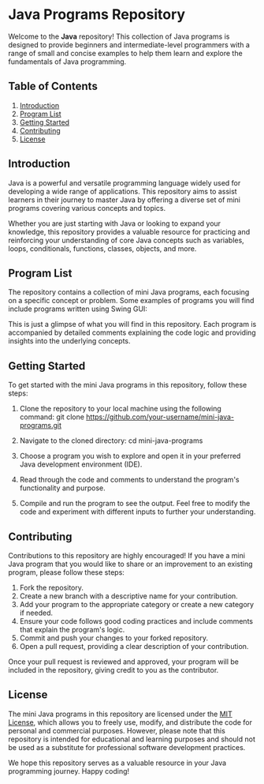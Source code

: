 # Java Programs Repository

Welcome to the **Java** repository! This collection of Java programs is designed to provide beginners and intermediate-level programmers with a range of small and concise examples to help them learn and explore the fundamentals of Java programming.

## Table of Contents

1. [Introduction](#introduction)
2. [Program List](#program-list)
3. [Getting Started](#getting-started)
4. [Contributing](#contributing)
5. [License](#license)

## Introduction

Java is a powerful and versatile programming language widely used for developing a wide range of applications. This repository aims to assist learners in their journey to master Java by offering a diverse set of mini programs covering various concepts and topics.

Whether you are just starting with Java or looking to expand your knowledge, this repository provides a valuable resource for practicing and reinforcing your understanding of core Java concepts such as variables, loops, conditionals, functions, classes, objects, and more.

## Program List

The repository contains a collection of mini Java programs, each focusing on a specific concept or problem. Some examples of programs you will find include programs written using Swing GUI:

This is just a glimpse of what you will find in this repository. Each program is accompanied by detailed comments explaining the code logic and providing insights into the underlying concepts.

## Getting Started

To get started with the mini Java programs in this repository, follow these steps:

1. Clone the repository to your local machine using the following command:
git clone https://github.com/your-username/mini-java-programs.git


2. Navigate to the cloned directory:
cd mini-java-programs


3. Choose a program you wish to explore and open it in your preferred Java development environment (IDE).

4. Read through the code and comments to understand the program's functionality and purpose.

5. Compile and run the program to see the output. Feel free to modify the code and experiment with different inputs to further your understanding.

## Contributing

Contributions to this repository are highly encouraged! If you have a mini Java program that you would like to share or an improvement to an existing program, please follow these steps:

1. Fork the repository.
2. Create a new branch with a descriptive name for your contribution.
3. Add your program to the appropriate category or create a new category if needed.
4. Ensure your code follows good coding practices and include comments that explain the program's logic.
5. Commit and push your changes to your forked repository.
6. Open a pull request, providing a clear description of your contribution.

Once your pull request is reviewed and approved, your program will be included in the repository, giving credit to you as the contributor.

## License

The mini Java programs in this repository are licensed under the [MIT License](https://opensource.org/licenses/MIT), which allows you to freely use, modify, and distribute the code for personal and commercial purposes. However, please note that this repository is intended for educational and learning purposes and should not be used as a substitute for professional software development practices.

We hope this repository serves as a valuable resource in your Java programming journey. 
Happy coding!
